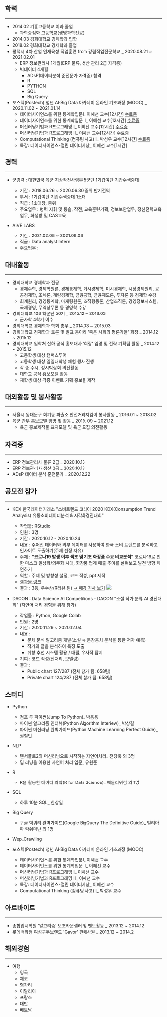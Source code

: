 ## 학력
---  
- 2014.02 기흥고등학교 이과 졸업
  - 과학중점화 고등학교(생명과학전공)
- 2014.03 경희대학교 경제학과 입학  
- 2018.02 경희대학교 경제학과 졸업  
- 평택시 4차 산업 인재육성 직업훈련 from 강림직업전문학교 _ 2020.08.21 ~ 2021.02.01
  - ERP 정보관리사 1개월(ERP 물류, 생산 관리 2급 자격증) 
  - 빅데이터 4개월  
    - ADsP(데이터분석 준전문가 자격증) 합격
    - R
    - PYTHON
    - SQL
    - Big Query
- 포스텍(Postech) 청년 AI·Big Data 아카데미 온라인 기초과정 (MOOC) _ 2020.11.02 ~ 2021.01.14
  + 데이터사이언스를 위한 통계학입문Ⅰ_ 이혜선 교수[12시간] [수료증](https://pabi.smartlearn.io/certificates/6da6495cb40d4f91ad6d0834df21dcb1)
  + 데이터사이언스를 위한 통계학입문 II_ 이혜선 교수[12시간] [수료증](https://pabi.smartlearn.io/certificates/8b5ab7076ae946459efd02cc8ce05300)
  + 머신러닝기법과 R프로그래밍 I_ 이혜선 교수[12시간] [수료증](https://pabi.smartlearn.io/certificates/b5b9a935aa784331a5a152cc68e67565)
  + 머신러닝기법과 R프로그래밍 II_ 이혜선 교수[12시간] [수료증](https://pabi.smartlearn.io/certificates/fbb141b9136a42539e47171308094c23)
  + Computational Thinking (컴퓨팅 사고) Ⅰ_ 박성우 교수[12시간] [수료증](https://pabi.smartlearn.io/certificates/4a9a37cc1e514d6591582ff0886e19de)
  + 특강: 데이터사이언스-열린 데이터세상_ 이혜선 교수[1시간] 


## 경력 
---
- 군경력 : 대한민국 육군 지상작전사령부 5군단 1기갑여단 기갑수색중대
  - 기간 : 2018.06.26 ~ 2020.06.30 중위 만기전역
  - 부서 : 1기갑여단 기갑수색중대 1소대
  - 직급 : 1소대장, 중위 
  - 주요업무 : 병력 지휘 및 통솔, 작전, 교육훈련기획, 정보보안업무, 정신전력교육업무, 화생방 및 CAS교육
  
- AIVE LABS
  - 기간 : 2021.02.08 ~ 2021.08.08
  - 직급 : Data analyst Intern
  - 주요업무 : 
  
## 대내활동  
---
- 경희대학교 경제학과 전공  
  - 경제수학, 경제학원론, 경제통계학, 거시경제학, 미시경제학, 시장경제원리, 공공경제학, 조세론, 계량경제학, 금융공학, 금융제도론, 투자론  등 경제학 수강
  - 회계원리, 경영통계학, 마케팅원론, 조직행동론, 산업조직론, 경영정보시스템, 국제경영, 무역상무론 등 경영학 수강
- 경희대학교 108 학군단 56기 _ 2015.12 ~ 2018.03
  - 군사학 4학기 이수  
- 경희대학교 경제학과 학회 총무 _ 2014.03 ~ 2015.03
- 경희대학교 경제학과 토론 및 발표 동아리 '죽은 사회의 평론가들' 회장 _ 2014.12 ~ 2015.12  
- 경희대학교 입학처 산하 공식 홍보대사 '희랑' 임명 및 전략 기획팀 활동 _ 2014.12 ~ 2015.12  
  - 고등학생 대상 캠퍼스투어  
  - 고등학생 대상 일일대학생 체험 행사 진행
  - 각 종 수시, 정시박람회 의전활동  
  - 대학교 공식 홍보모델 활동  
  - 재학생 대상 각종 이벤트 기획  홍보물 제작    
    
## 대외활동 및 봉사활동  
---  
- 서울시 동대문구 회기동 파출소 안전거리지킴이 봉사활동 _ 2016.01 ~ 2018.02
- 육군 간부 홍보모델 임명 및 활동 _ 2019. 09 ~ 2021.12
  + 육군 홍보제작물 표지모델 및 육군 모집 의전활동

## 자격증  
---
- ERP 정보관리사 물류 2급 _ 2020.10.13 
- ERP 정보관리사 생산 2급 _ 2020.10.13 
- ADsP 데이터 분석 준전문가 _ 2020.12.22
  
## 공모전 참가  
---
- KDX 한국데이터거래소 "소비트렌드 코리아 2020 KDX(Consumption Trend Analysis) 유동소비데이터분석 & 시각화경진대회"
  + 작업툴: RStudio 
  + 인원 : 3명 
  + 기간 : 2020.10.12 - 2020.10.24
  + 내용 : 주어진 데이터와 외부 데이터를 사용하여 한국 소비 트렌드를 분석하고 인사이트 도출하기(주제 선정 자유)  
  + 주제 : **"코로나19 발생 이후 색조 및 기초 화장품 수요 비교분석"**
            코로나19로 인한 마스크 일상화/의무화 시대, 화장품 업계 매출 추이를 살펴보고 발전 방향 제언하기
  + 역할 : 주제 및 방향성 설정, 코드 작성, ppt 제작           
  + [결과물 링크](https://github.com/neip313/KDX_2020_project)
  + 결과 : 3등, 우수상(R러뷰 팀) [→ 매경 기사 보기](https://www.mk.co.kr/news/it/view/2020/11/1187287/)
  ![](image/)
  
- DACON : Data Science AI Competitions - DACON "소설 작가 분류 AI 경진대회"
  (자연어 처리 경험을 위해 참가) 
  - 작업툴 : Python, Google Colab
  - 인원 : 2명
  - 기간 : 2020.11.29 ~ 2020.12.04 
  - 내용 : 
    + 문체 분석 알고리즘 개발(소설 속 문장뭉치 분석을 통한 저자 예측)
    + 작가의 글을 분석하여 특징 도출
    + 취향 추천 시스템 활용 / 대필, 유사작 탐지
  - 기여 : 코드 작성(전처리, 모델링) 
  - 결과 : 
    + Public chart 127/287 (전체 참가 팀: 658팀) 
    + Private chart 124/287 (전체 참가 팀: 658팀)

## 스터디 
- Python
  + 점프 투 파이썬(Jump To Python)_ 박응용
  + 파이썬 알고리즘 인터뷰(Python Algorithm Interiew)_ 박상길
  + 파이썬 머신러닝 완벽가이드(Python Machine Learning Perfect Guide)_ 권철민 
  
- NLP
  + 텐서플로2와 머신러닝으로 시작하는 자연어처리_ 전창욱 외 3명
  + 딥 러닝을 이용한 자연어 처리 입문_ 유원준 
  
- R 
  + R을 활용한 데이터 과학(R for Data Science)_ 헤들리위컴 외 1명 
  
- SQL
  + 하루 10분 SQL_ 한상일
  
- Big Query
  + 구글 빅쿼리 완벽가이드(Google BigQuery The Definitive Guide)_ 빌리아파 락쉬마난 외 1명
  
- Wep_Crawling  

- 포스텍(Postech) 청년 AI·Big Data 아카데미 온라인 기초과정 (MOOC)
  + 데이터사이언스를 위한 통계학입문Ⅰ_ 이혜선 교수
  + 데이터사이언스를 위한 통계학입문 II_ 이혜선 교수
  + 머신러닝기법과 R프로그래밍 I_ 이혜선 교수
  + 머신러닝기법과 R프로그래밍 II_ 이혜선 교수
  + 특강: 데이터사이언스-열린 데이터세상_ 이혜선 교수 
  + Computational Thinking (컴퓨팅 사고) Ⅰ_ 박성우 교수 

## 아르바이트 
---  
- 종합입시학원 '알고리즘' 보조카운셀러 및 멘토활동 _ 2013.12 ~ 2014.12  
- 롯데백화점 여성구두브랜드 'Gavor' 판매사원 _ 2013.12 ~ 2014.2  
  
## 해외경험   
---  
- 여행  
  - 영국  
  - 체코  
  - 헝가리  
  - 이탈리아  
  - 프랑스  
  - 대만  
  - 베트남
